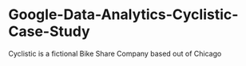 # Google-Data-Analytics-Cyclistic-Case-Study
Cyclistic is a fictional Bike Share Company based out of Chicago
